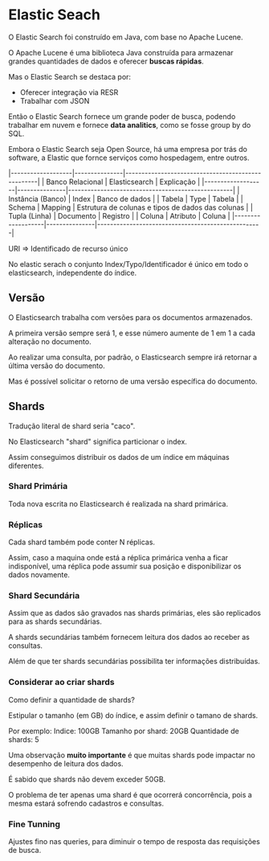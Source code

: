 # Elastic Seach

O Elastic Search foi construído em Java, com base no Apache Lucene.

O Apache Lucene é uma biblioteca Java construída para armazenar grandes quantidades de dados e oferecer **buscas rápidas**.

Mas o Elastic Search se destaca por:
- Oferecer integração via RESR
- Trabalhar com JSON

Então o Elastic Search fornece um grande poder de busca, podendo trabalhar em nuvem e fornece **data analitics**, como se fosse group by do SQL.

Embora o Elastic Search seja Open Source, há uma empresa por trás do software, a Elastic que fornce serviços como hospedagem, entre outros.


|-------------------|---------------|---------------------------------------------------|
| Banco Relacional  | Elasticsearch | Explicação                                        |
|-------------------|---------------|---------------------------------------------------|
| Instância (Banco) | Index         | Banco de dados                                    |
| Tabela            | Type          | Tabela                                            |
| Schema            | Mapping       | Estrutura de colunas e tipos de dados das colunas |
| Tupla (Linha)     | Documento     | Registro                                          |
| Coluna            | Atributo      | Coluna                                            |
|-------------------|---------------|---------------------------------------------------|

URI => Identificado de recurso único

No elastic serach o conjunto Index/Typo/Identificador é único em todo o elasticsearch, independente do índice.


## Versão

O Elasticsearch trabalha com versões para os documentos armazenados.

A primeira versão sempre será 1, e esse número aumente de 1 em 1 a cada alteração no documento.

Ao realizar uma consulta, por padrão, o Elasticsearch sempre irá retornar a última versão do documento.

Mas é possível solicitar o retorno de uma versão específica do documento.


## Shards

Tradução literal de shard seria "caco".

No Elasticsearch "shard" significa particionar o index.

Assim conseguimos distribuir os dados de um índice em máquinas diferentes.


### Shard Primária

Toda nova escrita no Elasticsearch é realizada na shard primárica.


### Réplicas

Cada shard também pode conter N réplicas.

Assim, caso a maquina onde está a réplica primárica venha a ficar indisponível, uma réplica pode assumir sua posição e disponibilizar os dados novamente.


### Shard Secundária

Assim que as dados são gravados nas shards primárias, eles são replicados para as shards secundárias.

A shards secundárias também fornecem leitura dos dados ao receber as consultas.

Além de que ter shards secundárias possibilita ter informações distribuídas.


### Considerar ao criar shards

Como definir a quantidade de shards?

Estipular o tamanho (em GB) do índice, e assim definir o tamano de shards.

Por exemplo:
Indice: 100GB
Tamanho por shard: 20GB
Quantidade de shards: 5

Uma observação **muito importante** é que muitas shards pode impactar no desempenho de leitura dos dados.

É sabido que shards não devem exceder 50GB.

O problema de ter apenas uma shard é que ocorrerá concorrência, pois a mesma estará sofrendo cadastros e consultas.


### Fine Tunning

Ajustes fino nas queries, para diminuir o tempo de resposta das requisições de busca.

